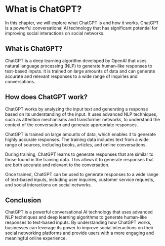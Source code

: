 What is ChatGPT?
==================================================

In this chapter, we will explore what ChatGPT is and how it works. ChatGPT is a powerful conversational AI technology that has significant potential for improving social interactions on social networks.

What is ChatGPT?
----------------

ChatGPT is a deep learning algorithm developed by OpenAI that uses natural language processing (NLP) to generate human-like responses to text-based inputs. It is trained on large amounts of data and can generate accurate and relevant responses to a wide range of inquiries and conversations.

How does ChatGPT work?
----------------------

ChatGPT works by analyzing the input text and generating a response based on its understanding of the input. It uses advanced NLP techniques, such as attention mechanisms and transformer networks, to understand the context of the conversation and generate appropriate responses.

ChatGPT is trained on large amounts of data, which enables it to generate highly accurate responses. The training data includes text from a wide range of sources, including books, articles, and online conversations.

During training, ChatGPT learns to generate responses that are similar to those found in the training data. This allows it to generate responses that are both accurate and relevant to the conversation.

Once trained, ChatGPT can be used to generate responses to a wide range of text-based inputs, including user inquiries, customer service requests, and social interactions on social networks.

Conclusion
----------

ChatGPT is a powerful conversational AI technology that uses advanced NLP techniques and deep learning algorithms to generate human-like responses to text-based inputs. By understanding how ChatGPT works, businesses can leverage its power to improve social interactions on their social networking platforms and provide users with a more engaging and meaningful online experience.
